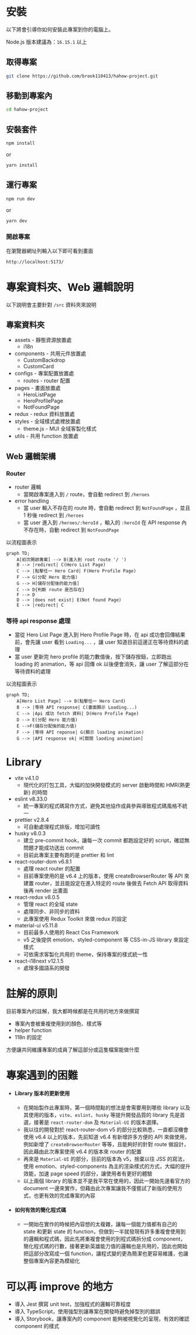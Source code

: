 # 安裝

以下將會引導你如何安裝此專案到你的電腦上。

Node.js 版本建議為：`16.15.1` 以上

## 取得專案

```bash
git clone https://github.com/brook110413/hahow-project.git
```

## 移動到專案內

```bash
cd hahow-project
```

## 安裝套件

```bash
npm install
```

or

```bash
yarn install
```

## 運行專案

```bash
npm run dev
```

or

```bash
yarn dev
```

### 開啟專案

在瀏覽器網址列輸入以下即可看到畫面

```bash
http://localhost:5173/
```

# 專案資料夾、Web 邏輯說明

以下說明會主要針對 `/src` 資料夾來說明

## 專案資料夾

- assets - 靜態資源放置處
  - i18n
- components - 共用元件放置處
  - CustomBackdrop
  - CustomCard
- configs - 專案配置放置處
  - routes - router 配置
- pages - 畫面放置處
  - HeroListPage
  - HeroProfilePage
  - NotFoundPage
- redux - redux 資料放置處
- styles - 全域樣式處裡放置處
  - theme.js - MUI 全域客製化樣式
- utils - 共用 function 放置處

## Web 邏輯架構

### Router

- router 邏輯
  - 當開啟專案進入到 `/` route，會自動 redirect 到 `/heroes`
- error handling
  - 當 user 輸入不存在的 route 時，會自動 redirect 到 `NotFoundPage` ，並且 1 秒後 redirect 到 `/heroes`
  - 當 user 進入到 `/heroes/:heroId` ，輸入的 `:heroId` 在 API response 內不存在時，自動 redirect 到 `NotFoundPage`

以流程圖表示

```mermaid
graph TD;
    A[初次開啟專案] --> B(進入到 root route '/ ')
    B --> |redirect| C(Hero List Page)
    C --> |點擊任一 Hero Card| F(Hero Profile Page)
    F --> G(分配 Hero 能力值)
    G --> H[儲存分配後的能力值]
    C --> D{判斷 route 是否存在}
    F --> D
    D --> |does not exist| E(Not found Page)
    E --> |redirect| C
```

### 等待 api response 處理

- 當從 Hero List Page 進入到 Hero Profile Page 時，在 api 成功會回傳結果前，會先讓 user 看到 `Loading...` ，讓 user 知道目前這邊正在等待資料的處理
- 當 user 更新完 hero profile 的能力數值後，按下儲存按鈕，立即跑出 loading 的 animation，等 api 回傳 ok 以後便會消失，讓 user 了解這部分在等待資料的處理

以流程圖表示

```mermaid
graph TD;
    A[Hero List Page] --> B(點擊任一 Hero Card)
    B --> |等待 API response| C(畫面顯示 Loading...)
    C --> |Api 成功 fetch 資料| D(Hero Profile Page)
    D --> E(分配 Hero 能力值)
    E -->F(儲存分配後的能力值)
    F --> |等待 API reponse| G(顯示 loading animation)
    G --> |API response ok| H[關閉 laoding animation]
```

# Library

- vite v4.1.0
  - 現代化的打包工具，大幅的加快開發模式的 server 啟動時間和 HMR(熱更新) 的時間
- eslint v8.33.0
  - 統一專案的程式碼寫作方式，避免其他協作成員參與導致程式碼風格不統一
- prettier v2.8.4
  - 可自動處理程式排版，增加可讀性
- husky v8.0.3
  - 建立 pre-commit hook，讓每一次 commit 都跑設定好的 script，確認無問題才能成功送出 commit
  - 目前此專案主要有跑的是 prettier 和 lint
- react-router-dom v6.8.1
  - 處理 react router 的配置
  - 目前專案使用的是 v6.4 上的版本，使用 createBrowserRouter 等 API 來建置 router，並且能設定在進入特定的 route 後做去 Fetch API 取得資料後再 render 出畫面
- react-redux v8.0.5
  - 管理 react 的全域 state
  - 處理同步、非同步的資料
  - 此專案使用 Redux Toolkit 來做 redux 的設定
- material-ui v5.11.8
  - 目前最多人使用的 React Css Framework
  - v5 之後提供 emotion、styled-component 等 CSS-in-JS library 來設定樣式
  - 可依需求客製化共用的 theme，保持專案的樣式統一性
- react-i18next v12.1.5
  - 處理多國語系的開發

# 註解的原則

目前專案內的註解，我大都時候都是在共用的地方來做撰寫

- 專案內會被重複使用到的顏色、樣式等
- helper function
- 118n 的設定

方便讓共同維護專案的成員了解這部分或這隻檔案能做什麼

# 專案遇到的困難

- #### Library 版本的更新使用
  - 在開始製作此專案時，第一個時間點的想法是會需要用到哪些 library 以及其使用的版本，`vite`、`eslint`、`husky` 等提升開發品質的 library 先是首選，接著是 `react-router-dom` 及 `Material-UI` 的版本選擇。
  - 我以往的開發對於 react-router-dom v5 的部分比較熟悉，一直都沒機會使用 v6.4 以上的版本，先前知道 v6.4 有新增許多方便的 API 來做使用，例如新增了 `createBrowserRouter` 等等，且能夠好的針對 route 做設計，因此藉由此次專案使用 v6.4 的版本來 router 的配置
  - 再來是 `Material-UI` 的部分，目前的版本為 v5，捨棄以往 JSS 的寫法，使用 emotion、styled-components 為主的渲染樣式的方式，大幅的提升效能，加速 page speed 的部分，讓使用者有更好的體驗
  - 以上兩個 library 的版本並不是我平常在使用的，因此一開始先邊看官方的 document 一邊來實作，但藉由此次專案讓我不僅嘗試了新版的使用方式，也更有效的完成專案的內容
- #### 如何有效的簡化程式碼
  - 一開始在實作的時候把內容想的太複雜，讓每一個能力值都有自己的 state 和更新 state 的 function，但做到一半就發現有許多重複會使用到的邏輯和程式碼，因此先將重複會使用的到程式碼拆分成 component，簡化程式碼的行數，接著更新英雄能力值的邏輯也是共用的，因此也開始把這部分改寫成一個 function，讓程式變的更為簡潔也更容易維護，也讓整個專案內容更為模組化

# 可以再 improve 的地方

- 導入 Jest 撰寫 unit test，加強程式的邏輯可靠程度
- 導入 TypeScript，使用強型別讓專案在開發時避免掉型別的錯誤
- 導入 Storybook，讓專案內的 component 能夠被視覺化的呈現，有效的確認 component 的樣式
